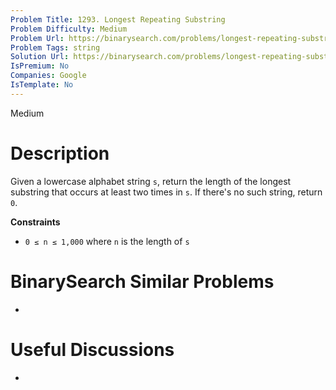 ```yaml
---
Problem Title: 1293. Longest Repeating Substring
Problem Difficulty: Medium
Problem Url: https://binarysearch.com/problems/longest-repeating-substring/
Problem Tags: string
Solution Url: https://binarysearch.com/problems/longest-repeating-substring/solutions/
IsPremium: No
Companies: Google
IsTemplate: No
---
```


<span style="color: ;">Medium</span>

# Description

Given a lowercase alphabet string `s`, return the length of the longest substring that occurs at least two times in `s`. If there's no such string, return `0`.

**Constraints**
- `0 ≤ n ≤ 1,000` where `n` is the length of `s`

# BinarySearch Similar Problems

- []()

# Useful Discussions

- []()
